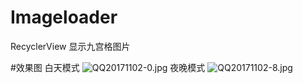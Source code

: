 # Imageloader
RecyclerView 显示九宫格图片

#效果图
白天模式
![QQ20171102-0.jpg](http://upload-images.jianshu.io/upload_images/2245754-479945d73353dcc7.jpg?imageMogr2/auto-orient/strip%7CimageView2/2/w/1240)
夜晚模式
![QQ20171102-8.jpg](http://upload-images.jianshu.io/upload_images/2245754-35ac8aac74a9100e.jpg?imageMogr2/auto-orient/strip%7CimageView2/2/w/1240)
